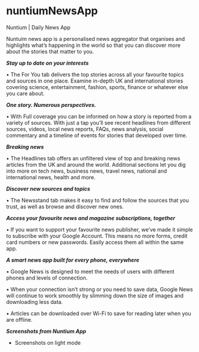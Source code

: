 # nuntiumNewsApp
Nuntium | Daily News App

Nuntuim news app is a personalised news aggregator that organises and highlights what’s happening in the world so that you can discover more about the stories that matter to you.

<i><b>Stay up to date on your interests</b></i>

• The For You tab delivers the top stories across all your favourite topics and sources in one place. Examine in-depth UK and international stories covering science, entertainment, fashion, sports, finance or whatever else you care about.

<i><b>One story. Numerous perspectives.</b></i>

• With Full coverage you can be informed on how a story is reported from a variety of sources. With just a tap you’ll see recent headlines from different sources, videos, local news reports, FAQs, news analysis, social commentary and a timeline of events for stories that developed over time.

<i><b>Breaking news</b></i>

• The Headlines tab offers an unfiltered view of top and breaking news articles from the UK and around the world. Additional sections let you dig into more on tech news, business news, travel news, national and international news, health and more.

<i><b>Discover new sources and topics</b></i>

• The Newsstand tab makes it easy to find and follow the sources that you trust, as well as browse and discover new ones.

<i><b>Access your favourite news and magazine subscriptions, together</b></i>

• If you want to support your favourite news publisher, we’ve made it simple to subscribe with your Google Account. This means no more forms, credit card numbers or new passwords. Easily access them all within the same app.

<i><b>A smart news app built for every phone, everywhere</b></i>

• Google News is designed to meet the needs of users with different phones and levels of connection.

• When your connection isn’t strong or you need to save data, Google News will continue to work smoothly by slimming down the size of images and downloading less data.

• Articles can be downloaded over Wi-Fi to save for reading later when you are offline.


<i><b>Screenshots from Nuntium App</b></i>

 - Screenshots on light mode
